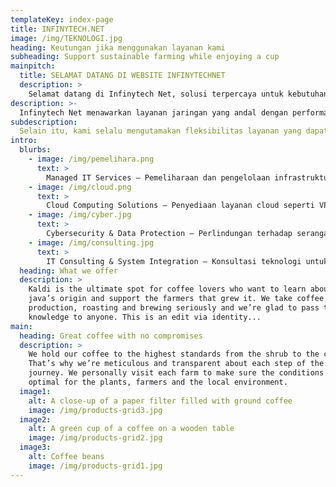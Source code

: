 ```yaml
---
templateKey: index-page
title: INFINYTECH.NET
image: /img/TEKNOLOGI.jpg
heading: Keutungan jika menggunakan layanan kami
subheading: Support sustainable farming while enjoying a cup
mainpitch:
  title: SELAMAT DATANG DI WEBSITE INFINYTECHNET
  description: >
    Selamat datang di Infinytech Net, solusi terpercaya untuk kebutuhan jaringan Anda! Kami menghadirkan layanan profesional di bidang Network Engineering, penyediaan domain DLL. Memastikan konektivitas yang stabil, aman, dan optimal untuk bisnis maupun kebutuhan personal Anda.
description: >-
  Infinytech Net menawarkan layanan jaringan yang andal dengan performa maksimal, keamanan data terjamin, serta dukungan profesional yang siap membantu kapan saja. Kami menyediakan solusi lengkap, mulai dari pengelolaan jaringan hingga registrasi domain, dengan harga kompetitif untuk memastikan kebutuhan Anda terpenuhi secara efisien.
subdescription:
  Selain itu, kami selalu mengutamakan fleksibilitas layanan yang dapat disesuaikan dengan kebutuhan spesifik setiap klien. Dengan teknologi terkini dan pendekatan yang inovatif, kami memastikan setiap solusi yang kami tawarkan dapat meningkatkan efisiensi operasional Anda. Kepuasan pelanggan adalah prioritas utama kami, sehingga Anda bisa fokus mengembangkan bisnis tanpa perlu khawatir soal infrastruktur IT.
intro:
  blurbs:
    - image: /img/pemelihara.png
      text: >
        Managed IT Services – Pemeliharaan dan pengelolaan infrastruktur IT perusahaan, termasuk server, cloud, dan keamanan siber.
    - image: /img/cloud.png
      text: >
        Cloud Computing Solutions – Penyediaan layanan cloud seperti VPS, hosting web, dan cloud storage.
    - image: /img/cyber.jpg
      text: >
        Cybersecurity & Data Protection – Perlindungan terhadap serangan siber, firewall, enkripsi data, dan keamanan jaringan.
    - image: /img/consulting.jpg
      text: >
        IT Consulting & System Integration – Konsultasi teknologi untuk membantu bisnis mengoptimalkan sistem IT mereka.
  heading: What we offer
  description: >
    Kaldi is the ultimate spot for coffee lovers who want to learn about their
    java’s origin and support the farmers that grew it. We take coffee
    production, roasting and brewing seriously and we’re glad to pass that
    knowledge to anyone. This is an edit via identity...
main:
  heading: Great coffee with no compromises
  description: >
    We hold our coffee to the highest standards from the shrub to the cup.
    That’s why we’re meticulous and transparent about each step of the coffee’s
    journey. We personally visit each farm to make sure the conditions are
    optimal for the plants, farmers and the local environment.
  image1:
    alt: A close-up of a paper filter filled with ground coffee
    image: /img/products-grid3.jpg
  image2:
    alt: A green cup of a coffee on a wooden table
    image: /img/products-grid2.jpg
  image3:
    alt: Coffee beans
    image: /img/products-grid1.jpg
---
```

